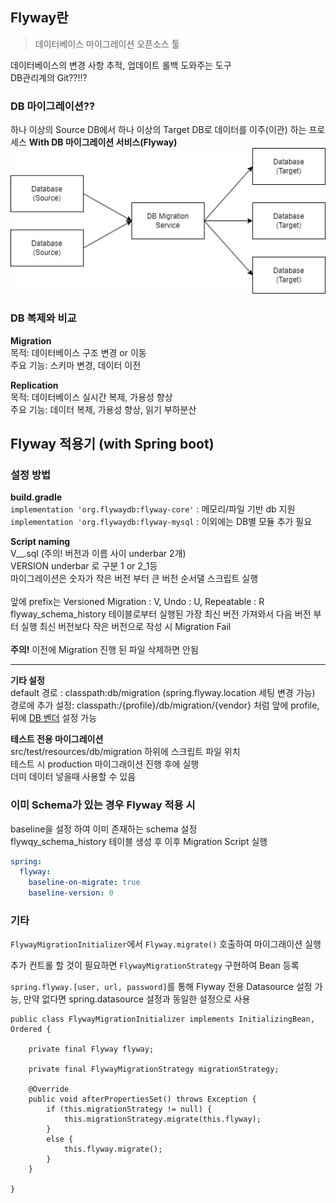 ## Flyway란
> 데이터베이스 마이그레이션 오픈소스 툴

데이터베이스의 변경 사항 추적, 업데이트 롤백 도와주는 도구<br>
DB관리계의 Git??!!?

### DB 마이그레이션??
하나 이상의 Source DB에서 하나 이상의 Target DB로 데이터를 이주(이관) 하는 프로세스 **With DB 마이그레이션 서비스(Flyway)**
![dbMigration](dbMigration.png)

### DB 복제와 비교
**Migration**<br>
목적: 데이터베이스 구조 변경 or 이동<br>
주요 기능: 스키마 변경, 데이터 이전

**Replication**<br>
목적: 데이터베이스 실시간 복제, 가용성 향상<br>
주요 기능: 데이터 복제, 가용성 향상, 읽기 부하분산


## Flyway 적용기 (with Spring boot)
### 설정 방법
**build.gradle**<br>
`implementation 'org.flywaydb:flyway-core'` : 메모리/파일 기반 db 지원<br>
`implementation 'org.flywaydb:flyway-mysql` : 이외에는 DB별 모듈 추가 필요

**Script naming**<br>
V<VERSION>__<NAME>.sql (주의! 버전과 이름 사이 underbar 2개)<br>
VERSION underbar 로 구분 1 or 2_1등<br>
마이그레이션은 숫자가 작은 버전 부터 큰 버전 순서댈 스크립트 실행<br><br>
앞에 prefix는 Versioned Migration : V, Undo : U, Repeatable : R<br>
flyway_schema_history 테이블로부터 실행된 가장 최신 버전 가져와서 다음 버전 부터 실행
최신 버전보다 작은 버전으로 작성 시 Migration Fail<br><br>
**주의!** 이전에 Migration 진행 된 파일 삭제하면 안됨

---

**기타 설정**<br>
default 경로 : classpath:db/migration (spring.flyway.location 세팅 변경 가능)<br>
경로에 추가 설정: classpath:/{profile}/db/migration/{vendor} 처럼 앞에 profile, 뒤에 [DB 벤더](https://docs.spring.io/spring-boot/api/java/org/springframework/boot/jdbc/DatabaseDriver.html) 설정 가능

**테스트 전용 마이그레이션**<br>
src/test/resources/db/migration 하위에 스크립트 파일 위치<br>
테스트 시 production 마이그래이션 진행 후에 실행<br>
더미 데이터 넣을때 사용할 수 있음

### 이미 Schema가 있는 경우 Flyway 적용 시
baseline을 설정 하여 이미 존재하는 schema 설정<br>
flywqy_schema_history 테이블 생성 후 이후 Migration Script 실행
```yml
spring:
  flyway:
    baseline-on-migrate: true
    baseline-version: 0
```

### 기타
`FlywayMigrationInitializer`에서 `Flyway.migrate()` 호출하여 마이그래이션 실행

추가 컨트롤 할 것이 필요하면 `FlywayMigrationStrategy` 구현하여 Bean 등록

`spring.flyway.[user, url, password]`를 통해 Flyway 전용 Datasource 설정 가능, 만약 없다면 spring.datasource 설정과 동일한 설정으로 사용

```
public class FlywayMigrationInitializer implements InitializingBean, Ordered {

	private final Flyway flyway;

	private final FlywayMigrationStrategy migrationStrategy;

	@Override
	public void afterPropertiesSet() throws Exception {
		if (this.migrationStrategy != null) {
			this.migrationStrategy.migrate(this.flyway);
		}
		else {
            this.flyway.migrate();
		}
	}

}
```